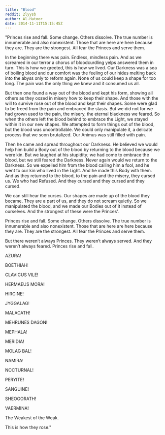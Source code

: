 ```yaml
---
title: "Blood"
reddit: 2lyysb
author: Al-Hatoor
date: 2014-11-11T15:15:45Z
---
```


"Princes rise and fall. Some change. Others dissolve. The true number is innumerable and also nonexistent. Those that are here are here because they are. They are the strongest. All fear the Princes and serve them.

In the beginning there was pain. Endless, mindless pain. And as we screamed in our terror a chorus of bloodcurdling yelps answered them in turn. This is how we greeted, this is how we lived. Our Darkness was a sea of boiling blood and our comfort was the feeling of our hides melting back into the abyss only to reform again. None of us could keep a shape for too long. The pain was the only thing we knew and it consumed us all.

But then one found a way out of the blood and kept his form, showing all others as they oozed in misery how to keep their shape. And those with the will to survive rose out of the blood and kept their shapes. Some were glad to be freed from the pain and embraced the stasis. But we did not for we had grown used to the pain, the misery, the eternal blackness we feared. So when the others left the blood behind to embrace the Light, we stayed within it in our new shapes. We attempted to form things out of the blood, but the blood was uncontrollable. We could only manipulate it, a delicate process that we soon brutalized. Our Animus was still filled with pain.

Then he came and spread throughout our Darkness. He believed we would help him build a Body out of the blood by returning to the blood because we were kin. But we laughed at his stupidity; we had come to embrace the blood, but we still feared the Darkness. Never again would we return to the Darkness. So we expelled him from the blood calling him a fool, and he went to our kin who lived in the Light. And he made this Body with them. And as they returned to the blood, to the pain and the misery, they cursed us. We who had Refused. And they cursed and they cursed and they cursed.

We can still hear the curses. Our shapes are made up of the blood they became. They are a part of us, and they do not scream quietly. So we manipulated the blood, and we made our Bodies out of it instead of ourselves. And the strongest of these were the Princes’.

Princes rise and fall. Some change. Others dissolve. The true number is innumerable and also nonexistent. Those that are here are here because they are. They are the strongest. All fear the Princes and serve them.

But there weren’t always Princes. They weren’t always served. And they weren’t always feared. Princes rise and fall.

AZURA!

BOETHIAH!

CLAVICUS VILE!

HERMAEUS MORA!

HIRCINE!

JYGGALAG!

MALACATH!

MEHRUNES DAGON!

MEPHALA!

MERIDIA!

MOLAG BAL!

NAMIRA!

NOCTURNAL!

PERYITE!

SANGUINE!

SHEOGORATH!

VAERMINA!

The Weakest of the Weak.

This is how they rose."
